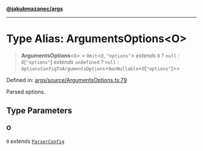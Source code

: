 [**@jakubmazanec/args**](../README.md)

---

# Type Alias: ArgumentsOptions\<O\>

> **ArgumentsOptions**\<`O`\> = `Omit`\<`O`, `"options"`\> _extends_ `O` ? `null` :
> `O`\[`"options"`\] _extends_ `undefined` ? `null` :
> `OptionsConfigToArgumentsOptions`\<`NonNullable`\<`O`\[`"options"`\]\>\>

Defined in:
[args/source/ArgumentsOptions.ts:79](https://github.com/jakubmazanec/tools/blob/dccfe8e5cee218e88ff4db59e4bf460975897c58/packages/args/source/ArgumentsOptions.ts#L79)

Parsed options.

## Type Parameters

### O

`O` _extends_ [`ParserConfig`](ParserConfig.md)
